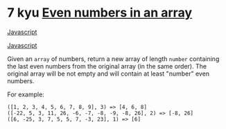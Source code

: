 # 7 kyu [Even numbers in an array](https://www.codewars.com/kata/5a431c0de1ce0ec33a00000c)

<!-- START LANGUAGE_LINKS -->

[Javascript](./javascript.js)

[Javascript](./javascript1.js)

<!-- END LANGUAGE_LINKS -->

Given an `array` of numbers, return a new array of length `number` containing the last even numbers from the original array (in the same order). The original array will be not empty and will contain at least "number" even numbers.

For example:
```
([1, 2, 3, 4, 5, 6, 7, 8, 9], 3) => [4, 6, 8]
([-22, 5, 3, 11, 26, -6, -7, -8, -9, -8, 26], 2) => [-8, 26]
([6, -25, 3, 7, 5, 5, 7, -3, 23], 1) => [6]

```
